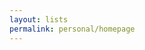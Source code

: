 ```yaml
---
layout: lists
permalink: personal/homepage
---
```


<div id="personallists" class="content-wrapper">
    <div class="wrapper">
        <a href="bucketlist" id="bucketlist"></a>
        <a href="wishlist" id="wishlist"></a>
    </div>
</div>